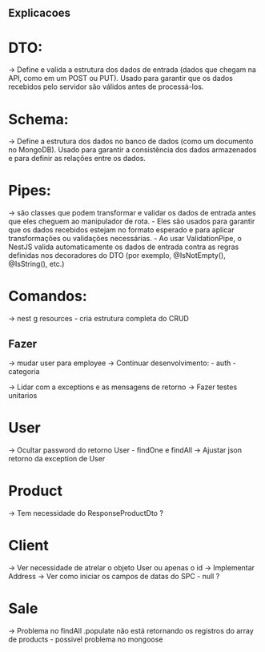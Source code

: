 ## Explicacoes 
# DTO: 
-> Define e valida a estrutura dos dados de entrada (dados que chegam na API, como em um POST ou PUT). Usado para garantir que os dados recebidos pelo servidor são válidos antes de processá-los.

# Schema: 
-> Define a estrutura dos dados no banco de dados (como um documento no MongoDB). Usado para garantir a consistência dos dados armazenados e para definir as relações entre os dados.

# Pipes: 
-> são classes que podem transformar e validar os dados de entrada antes que eles cheguem ao manipulador de rota.
    - Eles são usados para garantir que os dados recebidos estejam no formato esperado e para aplicar transformações ou validações necessárias.
    - Ao usar ValidationPipe, o NestJS valida automaticamente os dados de entrada contra as regras definidas nos decoradores do DTO (por exemplo, @IsNotEmpty(), @IsString(), etc.)

# Comandos:
-> nest g resources
    - cria estrutura completa do CRUD


## Fazer 
-> mudar user para employee
-> Continuar desenvolvimento:
    - auth
    - categoria

-> Lidar com a exceptions e as mensagens de retorno
-> Fazer testes unitarios

# User
-> Ocultar password do retorno User - findOne e findAll
-> Ajustar json retorno da exception de User

# Product
-> Tem necessidade do ResponseProductDto ?

# Client
-> Ver necessidade de atrelar o objeto User ou apenas o id
-> Implementar Address
-> Ver como iniciar os campos de datas do SPC - null ?

# Sale
-> Problema no findAll .populate não está retornando os registros do array de products - possivel problema no mongoose